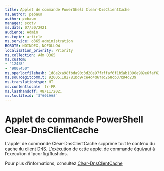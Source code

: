 ```yaml
---
title: Applet de commande PowerShell Clear-DnsClientCache
ms.author: pebaum
author: pebaum
manager: scotv
ms.date: 07/30/2021
audience: Admin
ms.topic: article
ms.service: o365-administration
ROBOTS: NOINDEX, NOFOLLOW
localization_priority: Priority
ms.collection: Adm_O365
ms.custom:
- "12458"
- "9007450"
ms.openlocfilehash: 1d8e2ca98fbda90c3d20e97fbffaf6f1b5ab1096e989e6faf62a1ecd95b1ce9b
ms.sourcegitcommit: 920051182781bd97ce4d4d6fbd268cb37b84d239
ms.translationtype: HT
ms.contentlocale: fr-FR
ms.lasthandoff: 08/11/2021
ms.locfileid: "57901998"
---
```

# <a name="powershell-clear-dnsclientcache-cmdlet"></a>Applet de commande PowerShell Clear-DnsClientCache

L’applet de commande Clear-DnsClientCache supprime tout le contenu du cache du client DNS. L’exécution de cette applet de commande équivaut à l’exécution d’ipconfig/flushdns.

Pour plus d’informations, consultez [Clear-DnsClientCache](https://docs.microsoft.com/powershell/module/dnsclient/clear-dnsclientcache?view=windowsserver2019-ps).